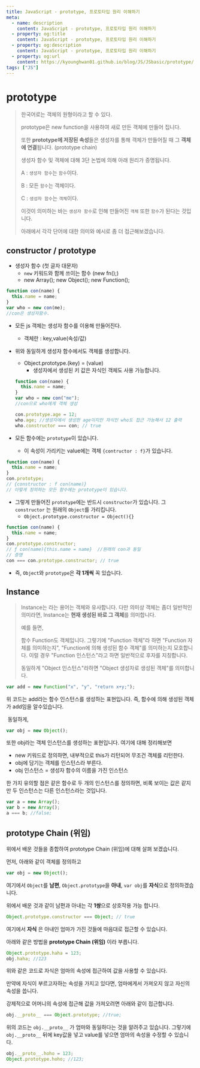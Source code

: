 ```yaml
---
title: JavaScript - prototype, 프로토타입 원리 이해하기
meta:
  - name: description
    content: JavaScript - prototype, 프로토타입 원리 이해하기
  - property: og:title
    content: JavaScript - prototype, 프로토타입 원리 이해하기
  - property: og:description
    content: JavaScript - prototype, 프로토타입 원리 이해하기
  - property: og:url
    content: https://kyounghwan01.github.io/blog/JS/JSbasic/prototype/
tags: ["JS"]
---
```


# prototype

> 한국어로는 객체의 원형이라고 할 수 있다.
>
> prototype은 new function을 사용하여 새로 만든 객체에 만들어 집니다.
>
> 또한 **prototype에 저장된 속성**들은 생성자를 통해 객체가 만들어질 때 그 **객체에 연결**됩니다. (prototype chain)
>
> 생성자 함수 및 객체에 대해 3단 논법에 의해 아래 원리가 증명됩니다.
>
> A : `생성자 함수`는 `함수`이다.
>
> B : 모든 `함수`는 객체이다.
>
> C : `생성자 함수`는 `객체`이다.
>
> 이것이 의미하는 바는 `생성자 함수`로 인해 만들어진 `객체` 또한 `함수`가 된다는 것입니다.
>
> 아래에서 각각 단어에 대한 의미와 예시로 좀 더 접근해보겠습니다.

## constructor / prototype

- 생성자 함수 (첫 글자 대문자)
  - `new` 키워드와 함께 쓰이는 함수 (new fn();)
  - new Array(); new Object(); new Function();

```js
function con(name) {
  this.name = name;
}
var who = new con(me);
//con은 생성자함수.
```

- 모든 js 객체는 생성자 함수를 이용해 만들어진다.

  - 객체란 : key,value(속성/값)

- 위와 동일하게 생성자 함수에서도 객체를 생성합니다.

  - Object.prototype.(key) = (value)
    - 생성자에서 생성된 키 값은 자식인 객체도 사용 가능합니다.

  ```js
  function con(name) {
    this.name = name;
  }
  var who = new con("me");
  //con으로 who에게 객체 생성

  con.prototype.age = 12;
  who.age; //생성자에서 생성한 age이지만 자식인 who도 접근 가능해서 12 출력
  who.constructor === con; // true
  ```

- 모든 함수에는 `prototype`이 있습니다.

  - 이 속성이 가리키는 value에는 객체 `{contructor : f}`가 있습니다.

```js
function con(name) {
  this.name = name;
}
con.prototype;
// {constructor : f con(name)}
// 이렇게 정의하는 모든 함수에는 prototype이 있습니다.
```

- 그렇게 만들어진 `prototype`에는 반드시 `constructor`가 있습니다. 그 `constructor` 는 원래의 `Object`를 가리킵니다.
  - `Object.prototype.constructor = Object(){}`

```js
function con(name) {
  this.name = name;
}
con.prototype.constructor;
// ƒ con(name){this.name = name}  //원래의 con과 동일
// 증명
con === con.prototype.constructor; // true
```

- 즉, `Object`와 `prototype`은 **각 1개씩** 꼭 있습니다.

## Instance

> Instance는 라는 용어는 객체와 유사합니다. 다만 의미상 객체는 좀더 일반적인 의미라면, Instance는 **현재 생성된 바로 그 객체**를 의미합니다.
>
> 예를 들면,
>
> 함수 Function도 객체입니다.
> 그렇기에 "Function 객체"라 하면 "Function 자체를 의미하는지", "Function에 의해 생성된 함수 객체"를 의미하는지 모호합니다.
> 이럴 경우 "Function 인스턴스"라고 하면 일반적으로 후자를 지칭합니다.
>
> 동일하게 "Object 인스턴스"라하면 "Object 생성자로 생성된 객체"를 의미합니다.

```js
var add = new Function("x", "y", "return x+y;");
```

위 코드는 add라는 함수 인스턴스를 생성하는 표현입니다. 즉, 함수에 의해 생성된 객체가 add임을 알수있습니다.

​ 동일하게,

```js
var obj = new Object();
```

또한 obj라는 객체 인스턴스를 생성하는 표현입니다. 여기에 대해 정리해보면

- new 키워드로 정의하면, 내부적으로 this가 리턴되어 무조건 객체를 리턴한다.
- obj에 담기는 객체를 인스턴스라 부른다.
- obj 인스턴스 = 생성자 함수의 이름을 가진 인스턴스

한 가지 유의할 점은 같은 함수로 두 개의 인스턴스를 정의하면, 비록 보이는 값은 같지만 두 인스턴스는 다른 인스턴스라는 것입니다.

```js
var a = new Array();
var b = new Array();
a === b; //false;
```

## prototype Chain (위임)

위에서 배운 것들을 종합하여 prototype Chain (위임)에 대해 살펴 보겠습니다.

먼저, 아래와 같이 객체를 정의하고

```js
var obj = new Object();
```

여기에서 `Object`를 **남편**, `Object.prototype`을 **아내**, `var obj`를 **자식**으로 정의하겠습니다.

위에서 배운 것과 같이 남편과 아내는 각 **1쌍**으로 상호작용 가능 합니다.

```js
Object.prototype.constructor === Object; // true
```

여기에서 **자식** 은 아내인 엄마가 가진 것들에 마음대로 접근할 수 있습니다.

아래와 같은 방법을 **prototype Chain (위임)** 이라 부릅니다.

```js
Object.prototype.haha = 123;
obj.haha; //123
```

위와 같은 코드로 자식은 엄마의 속성에 접근하여 값을 사용할 수 있습니다.

만약에 자식이 부르고자하는 속성을 가지고 있다면, 엄마에게서 가져오지 않고 자신의 속성을 씁니다.

강제적으로 어머니의 속성에 접근해 값을 가져오려면 아래와 같이 접근합니다.

```js
obj.__proto__ === Object.prototype; //true;
```

위의 코드는 `obj.__proto__` 가 엄마와 동일하다는 것을 알려주고 있습니다. 그렇기에 `obj.__proto__` 뒤에 key값을 넣고 value를 넣으면 엄마의 속성을 수정할 수 있습니다.

```js
obj.__proto__.hoho = 123;
Object.prototype.hoho; //123;
```

<TagLinks />

<Comment />
